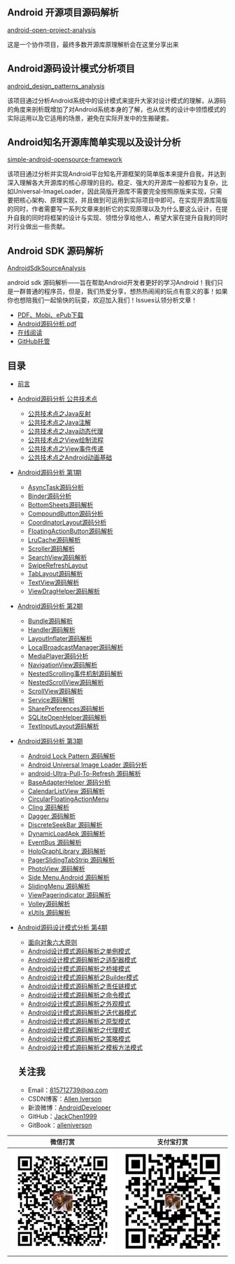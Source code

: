 ## Android 开源项目源码解析

[android-open-project-analysis](https://github.com/android-cn/android-open-project-analysis)

这是一个协作项目，最终多数开源库原理解析会在这里分享出来

## Android源码设计模式分析项目

[android_design_patterns_analysis](https://github.com/simple-android-framework-exchange/android_design_patterns_analysis)

该项目通过分析Android系统中的设计模式来提升大家对设计模式的理解，从源码的角度来剖析既增加了对Android系统本身的了解，也从优秀的设计中领悟模式的实际运用以及它适用的场景，避免在实际开发中的生搬硬套。

## Android知名开源库简单实现以及设计分析

[simple-android-opensource-framework](https://github.com/simple-android-framework-exchange/simple-android-opensource-framework)

该项目通过分析并实现Android平台知名开源框架的简单版本来提升自我，并达到深入理解各大开源库的核心原理的目的。稳定、强大的开源库一般都较为复杂，比如Universal-ImageLoader，因此简版开源库不需要完全按照原版来实现，只需要把核心架构、原理实现，并且做到可运用到实际项目中即可。在实现开源库简版的同时，作者需要写一系列文章来剖析它的实现原理以及为什么要这么设计，在提升自我的同时将框架的设计与实现、领悟分享给他人，希望大家在提升自我的同时对行业做出一些贡献。

## Android SDK 源码解析

[AndroidSdkSourceAnalysis](https://github.com/LittleFriendsGroup/AndroidSdkSourceAnalysis)

android sdk 源码解析——旨在帮助Android开发者更好的学习Android！我们只是一群普通的程序员，但是，我们热爱分享，想热热闹闹的玩点有意义的事！如果你也想陪我们一起愉快的玩耍，欢迎加入我们！Issues认领分析文章！

- [PDF、Mobi、ePub下载](https://www.gitbook.com/book/alleniverson/android-source-analysis/details)
- [Android源码分析.pdf](http://download.csdn.net/detail/axi295309066/9788564)
- [在线阅读](https://www.gitbook.com/book/alleniverson/android-source-analysis/content)
- [GitHub托管](https://github.com/JackChen1999/Android_Source_Analysis)


## 目录

* [前言](README.md)

* [Android源码分析 公共技术点](common\README.md)
  * [公共技术点之Java反射](common/公共技术点之Java反射.md)
  * [公共技术点之Java注解](common/公共技术点之Java注解.md)
  * [公共技术点之Java动态代理](common/公共技术点之Java动态代理.md)
  * [公共技术点之View绘制流程](common/公共技术点之View绘制流程.md)
  * [公共技术点之View事件传递](common/公共技术点之View事件传递.md)
  * [公共技术点之Android动画基础](common/公共技术点之Android动画基础.md)

* [Android源码分析 第1期](chapter1/README.md)
  * [AsyncTask源码分析](chapter1/AsyncTask源码分析.md)
  * [Binder源码分析](chapter1/Binder源码分析.md)
  * [BottomSheets源码解析](chapter1/BottomSheets源码解析.md)
  * [CompoundButton源码分析](chapter1/CompoundButton源码分析.md)
  * [CoordinatorLayout源码分析](chapter1/CoordinatorLayout源码分析.md)
  * [FloatingActionButton源码解析](chapter1/FloatingActionButton源码解析.md)
  * [LruCache源码解析](chapter1/LruCache源码解析.md)
  * [Scroller源码解析](chapter1/Scroller源码解析.md)
  * [SearchView源码解析](chapter1/SearchView源码解析.md)
  * [SwipeRefreshLayout](chapter1/SwipeRefreshLayout.md)
  * [TabLayout源码解析](chapter1/TabLayout源码解析.md)
  * [TextView源码解析](chapter1/TextView源码解析.md)
  * [ViewDragHelper源码解析](chapter1/ViewDragHelper源码解析.md)

* [Android源码分析 第2期](chapter2\README.md)
  * [Bundle源码解析](chapter2/Bundle源码解析.md)
  * [Handler源码解析](chapter2/Handler源码解析.md)
  * [LayoutInflater源码解析](chapter2/LayoutInflater源码解析.md)
  * [LocalBroadcastManager源码解析](chapter2/LocalBroadcastManager源码解析.md)
  * [MediaPlayer源码分析](chapter2/MediaPlayer源码分析.md)
  * [NavigationView源码解析](chapter2/NavigationView源码解析.md)
  * [NestedScrolling事件机制源码解析](chapter2/NestedScrolling事件机制源码解析.md)
  * [NestedScrollView源码解析](chapter2/NestedScrollView源码解析.md)
  * [ScrollView源码解析](chapter2/ScrollView源码解析.md)
  * [Service源码解析](chapter2/Service源码解析.md)
  * [SharePreferences源码解析](chapter2/SharePreferences源码解析.md)
  * [SQLiteOpenHelper源码解析](chapter2/SQLiteOpenHelper源码解析.md)
  * [TextInputLayout源码解析](chapter2/TextInputLayout源码解析.md)

* [Android源码分析 第3期](chapter3\README.md)
  * [Android Lock Pattern 源码解析](chapter3/Android%20Lock%20Pattern%20源码解析.md)
  * [Android Universal Image Loader 源码分析](chapter3/Android%20Universal%20Image%20Loader%20源码分析.md)
  * [android-Ultra-Pull-To-Refresh 源码解析](chapter3/android-Ultra-Pull-To-Refresh%20源码解析.md)
  * [BaseAdapterHelper 源码分析](chapter3/BaseAdapterHelper%20源码分析.md)
  * [CalendarListView 源码解析](chapter3/CalendarListView%20源码解析.md)
  * [CircularFloatingActionMenu](chapter3/CircularFloatingActionMenu.md)
  * [Cling 源码解析](chapter3/Cling%20源码解析.md)
  * [Dagger 源码解析](chapter3/Dagger%20源码解析.md)
  * [DiscreteSeekBar 源码解析](chapter3/DiscreteSeekBar%20源码解析.md)
  * [DynamicLoadApk 源码解析](chapter3/DynamicLoadApk%20源码解析.md)
  * [EventBus 源码解析](chapter3/EventBus%20源码解析.md)
  * [HoloGraphLibrary 源码解析](chapter3/HoloGraphLibrary%20源码解析.md)
  * [PagerSlidingTabStrip 源码解析](chapter3/PagerSlidingTabStrip%20源码解析.md)
  * [PhotoView 源码解析](chapter3/PhotoView%20源码解析.md)
  * [Side Menu.Android 源码解析](chapter3/Side%20Menu.Android%20源码解析.md)
  * [SlidingMenu 源码解析](chapter3/SlidingMenu%20源码解析.md)
  * [ViewPagerindicator 源码解析](chapter3/ViewPagerindicator%20源码解析.md)
  * [Volley源码解析](chapter3/Volley源码解析.md)
  * [xUtils 源码解析](chapter3/xUtils%20源码解析.md)

* [Android源码设计模式分析 第4期](design_patterns/android_design_patterns_analysis.md)
  * [面向对象六大原则](design_patterns/oop-principles/oop-principles.md)
  * [Android设计模式源码解析之单例模式](design_patterns/singleton/readme.md)
  * [Android设计模式源码解析之适配器模式](design_patterns/adapter/readme.md)
  * [Android设计模式源码解析之桥接模式](design_patterns/bridge/readme.md)
  * [Android设计模式源码解析之Builder模式](design_patterns/builder/readme.md)
  * [Android设计模式源码解析之责任链模式](design_patterns/chain-of-responsibility/readme.md)
  * [Android设计模式源码解析之命令模式](design_patterns/command/readme.md)
  * [Android设计模式源码解析之外观模式](design_patterns/facade/readme.md)
  * [Android设计模式源码解析之迭代器模式](design_patterns/iterator/readme.md)
  * [Android设计模式源码解析之原型模式](design_patterns/prototype/readme.md)
  * [Android设计模式源码解析之代理模式](design_patterns/proxy/README.md)
  * [Android设计模式源码解析之策略模式](design_patterns/strategy/README.md)
  * [Android设计模式源码解析之模板方法模式](design_patterns/template-method/readme.md)

  ## 关注我

  - Email：<815712739@qq.com>
  - CSDN博客：[Allen Iverson](http://blog.csdn.net/axi295309066)
  - 新浪微博：[AndroidDeveloper](http://weibo.com/u/1848214604?topnav=1&wvr=6&topsug=1&is_all=1)
  - GitHub：[JackChen1999](https://github.com/JackChen1999)
  - GitBook：[alleniverson](https://www.gitbook.com/@alleniverson)

|                   微信打赏                   |                  支付宝打赏                   |
| :--------------------------------------: | :--------------------------------------: |
| <img src="assets/weixin.png" width="300" /> | <img src="assets/支付宝.jpg" width="300" /> |